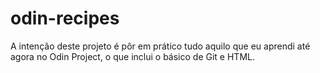 # odin-recipes
A intenção deste projeto é pôr em prático tudo aquilo que eu aprendi até agora no Odin Project, o que inclui o básico de Git e HTML.